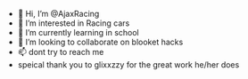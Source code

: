 - 👋 Hi, I’m @AjaxRacing
- 👀 I’m interested in Racing cars 
- 🌱 I’m currently learning in school
- 💞️ I’m looking to collaborate on blooket hacks
- 📫 dont try to reach me
- speical thank you to glixxzzy for the great work he/her does

<!---
AjaxRacing/AjaxRacing is a ✨ special ✨ repository because its `README.md` (this file) appears on your GitHub profile.
You can click the Preview link to take a look at your changes.
--->
